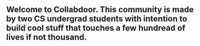 ## Welcome to Collabdoor. This community is made by two CS undergrad students with intention to build cool stuff that touches a few hundread of lives if not thousand.
